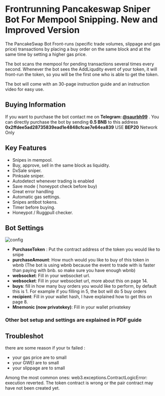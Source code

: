 # Frontrunning Pancakeswap Sniper Bot For Mempool Snipping. New and Improved Version
The PancakeSwap Bot Front-runs (specific trade volumes, slippage and gas price) transactions by placing a buy order on the same block and at the same time by setting a higher gas price.

The bot scans the mempool for pending transactions several times every second. Whenever the bot sees the AddLiqudity event of your token, it will front-run the token, so you will be the first one who is able to get the token.

The bot will come with an 30-page instruction guide and an instruction video for easy use.
## Buying Information
If you want to purchase the bot contact me on **Telegram: <a href="https://t.me/saurbh99">@saurbh99</a>** . You can directly purchase the bot by sending  **0.5 BNB** to this address **0x2ffdee5ad28735839ead1e4848cfcae7e64ea839**  USE **BEP20** Network Only 

## Key Features 
- Snipes in mempool.
- Buy, approve, sell in the same block as liquidity.
- DxSale sniper.
- Pinksale sniper.
- Autodetect whenever trading is enabled
- Save mode ( honeypot check before buy)
- Great error handling
- Automatic gas settings.
- Snipes antibot tokens.
- Timer before buying.
- Honeypot / Ruggpull checker.
## Bot Settings
![config](https://user-images.githubusercontent.com/92146797/144708875-824a790b-dab2-4aa3-aa81-32a195fbb04a.PNG)

- **PurchaseToken** : Put the contract address of the token you would like to snipe
- **purchaseAmount**: How much would you like to buy of this token in wbnb (The bot is using
wbnb because the event to trade with is faster than paying with bnb. so make sure you have
enough wbnb)
- **websocket**: Fill in your websocket url.
- **websocket**: Fill in your websocket url, more about this on page 14.
- **buys**: fill in how many buy orders you would like to perform, by default this is 1. For example
if you filling in 5, the bot will do 5 buy orders
- **recipient**: Fill in your wallet hash, I have explained how to get this on page 8.
- **Mnemonic (now privatekey)**: Fill in your wallet privatekey

### Other bot setup and settings are explained in PDF guide

## Troubleshot
there are some reason if your tx failed :

- your gas price are to small
- your GWEI are to small
- your slippage are to small

Among the most common ones: web3.exceptions.ContractLogicError: execution reverted. The token contract is wrong or the pair contract may have not been created yet.
